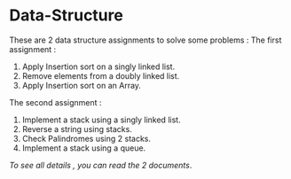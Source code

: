 # Data-Structure
These are 2 data structure assignments to solve some problems :
The first assignment :
  1. Apply Insertion sort on a singly linked list.
  2. Remove elements from a doubly linked list. 
  3. Apply Insertion sort on an Array.
 


The second assignment :
  1. Implement a stack using a singly linked list.
  2. Reverse a string using stacks.
  3. Check Palindromes using 2 stacks.
  4. Implement a stack using a queue.
 
 *To see all details , you can read the 2 documents*.

